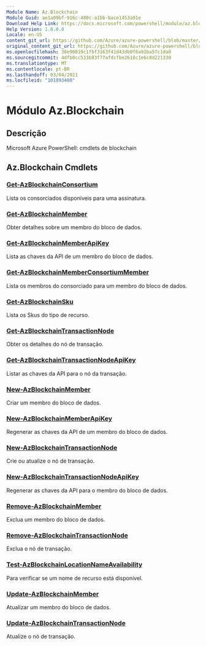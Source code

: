 ```yaml
---
Module Name: Az.Blockchain
Module Guid: ae1a09bf-916c-480c-a1bb-bace1453a91e
Download Help Link: https://docs.microsoft.com/powershell/module/az.blockchain
Help Version: 1.0.0.0
Locale: en-US
content_git_url: https://github.com/Azure/azure-powershell/blob/master/src/Blockchain/help/Az.Blockchain.md
original_content_git_url: https://github.com/Azure/azure-powershell/blob/master/src/Blockchain/help/Az.Blockchain.md
ms.openlocfilehash: 38e90819c1fbf3163f41d43db0f6a91ba57c1da0
ms.sourcegitcommit: 4dfb0cc533b83f77afdcfbe2618c1e6c8d221330
ms.translationtype: MT
ms.contentlocale: pt-BR
ms.lasthandoff: 03/04/2021
ms.locfileid: "101893400"
---
```

# Módulo Az.Blockchain
## Descrição
Microsoft Azure PowerShell: cmdlets de blockchain

## Az.Blockchain Cmdlets
### [Get-AzBlockchainConsortium](Get-AzBlockchainConsortium.md)
Lista os consorciados disponíveis para uma assinatura.

### [Get-AzBlockchainMember](Get-AzBlockchainMember.md)
Obter detalhes sobre um membro do bloco de dados.

### [Get-AzBlockchainMemberApiKey](Get-AzBlockchainMemberApiKey.md)
Lista as chaves da API de um membro do bloco de dados.

### [Get-AzBlockchainMemberConsortiumMember](Get-AzBlockchainMemberConsortiumMember.md)
Lista os membros do consorciado para um membro do bloco de dados.

### [Get-AzBlockchainSku](Get-AzBlockchainSku.md)
Lista os Skus do tipo de recurso.

### [Get-AzBlockchainTransactionNode](Get-AzBlockchainTransactionNode.md)
Obter os detalhes do nó de transação.

### [Get-AzBlockchainTransactionNodeApiKey](Get-AzBlockchainTransactionNodeApiKey.md)
Listar as chaves da API para o nó da transação.

### [New-AzBlockchainMember](New-AzBlockchainMember.md)
Criar um membro do bloco de dados.

### [New-AzBlockchainMemberApiKey](New-AzBlockchainMemberApiKey.md)
Regenerar as chaves da API de um membro do bloco de dados.

### [New-AzBlockchainTransactionNode](New-AzBlockchainTransactionNode.md)
Crie ou atualize o nó de transação.

### [New-AzBlockchainTransactionNodeApiKey](New-AzBlockchainTransactionNodeApiKey.md)
Regenerar as chaves da API para o membro do bloco de dados.

### [Remove-AzBlockchainMember](Remove-AzBlockchainMember.md)
Exclua um membro do bloco de dados.

### [Remove-AzBlockchainTransactionNode](Remove-AzBlockchainTransactionNode.md)
Exclua o nó de transação.

### [Test-AzBlockchainLocationNameAvailability](Test-AzBlockchainLocationNameAvailability.md)
Para verificar se um nome de recurso está disponível.

### [Update-AzBlockchainMember](Update-AzBlockchainMember.md)
Atualizar um membro do bloco de dados.

### [Update-AzBlockchainTransactionNode](Update-AzBlockchainTransactionNode.md)
Atualize o nó de transação.


